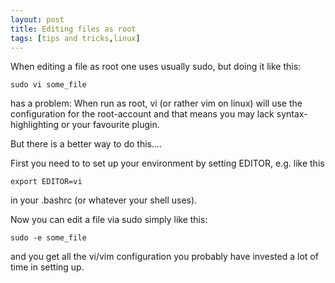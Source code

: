 ```yaml
---
layout: post
title: Editing files as root
tags: [tips and tricks,linux]
---
```


When editing a file as root one uses usually sudo, but doing it like this:

```Shell
sudo vi some_file
```

has a problem: When run as root, vi (or rather vim on linux) will use the 
configuration for the root-account and that means you may lack syntax-highlighting
or your favourite plugin.

But there is a better way to do this....

First you need to to set up your environment by setting EDITOR, e.g. like this

```Shell
export EDITOR=vi
```

in your .bashrc (or whatever your shell uses).

Now you can edit a file via sudo simply like this:

```Shell
sudo -e some_file
```

and you get all the vi/vim configuration you probably have invested a lot of time in setting up.
